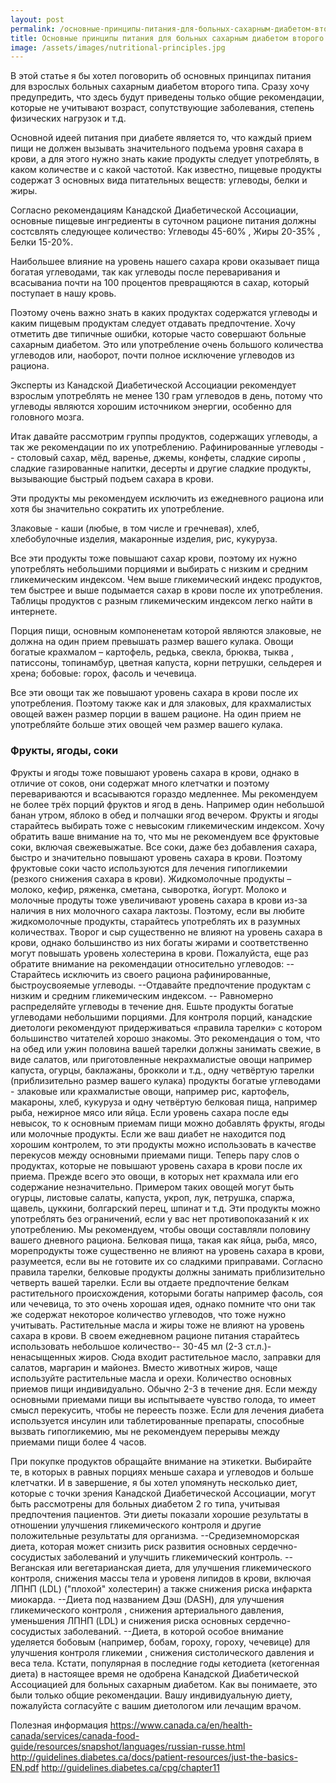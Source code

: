 ```yaml
---
layout: post
permalink: /основные-принципы-питания-для-больных-сахарным-диабетом-второго-типа
title: Основные принципы питания для больных сахарным диабетом второго типа.
image: /assets/images/nutritional-principles.jpg
---
```


В этой статье я бы хотел поговорить об основных принципах питания для взрослых больных сахарным диабетом второго типа.
Сразу хочу предупредить, что здесь будут приведены только общие рекомендации, которые не учитывают возраст, сопутствующие заболевания, степень физических нагрузок и т.д.  

 Основной идеей питания при диабете является то, что каждый прием пищи не должен вызывать значительного подъема уровня сахара в крови, а для этого нужно знать какие продукты следует употреблять, в каком количестве и с какой частотой. Как известно, пищевые продукты содержат 3 основных вида питательных веществ: углеводы, белки и жиры. 

Cогласно рекомендациям Канадской Диабетической Ассоциации, основные пищевые ингредиенты в суточном рационе питания должны состсвлять следующее количество: Углеводы 45-60% , Жиры 20-35% , Белки 15-20%.

Наибольшее влияние на уровень нашего сахара крови оказывает пища богатая углеводами, так как углеводы  после переваривания и всасываниа почти на 100 процентов превращяются  в сахар, который поступает в нашу кровь.

Поэтому  очень важно знать в каких продуктах содержатся углеводы и каким пищевым продуктам следует отдавать предпочтение.
Хочу отметить две типичные ошибки, которые часто совершают больные сахарным диабетом. Это или употребление очень большого количества углеводов или, наоборот, почти полное исключение углеводов из рациона.

Эксперты из Канадской Диабетической Ассоциации рекомендует взрослым употреблять не менее  130 грам углеводов в день, потому что углеводы являются хорошим источником энергии, особенно для головного мозга.

Итак давайте рассмотрим группы продуктов, содержащих углеводы, а так же рекомендации по их употреблению.
Рафинированные углеводы -- столовый сахар, мёд, варенье, джемы, конфеты, сладкие сиропы , сладкие газированные напитки, десерты и другие сладкие продукты, вызывающие быстрый подъем сахара в крови.

Эти продукты  мы рекомендуем исключить из ежедневного рациона или хотя бы значительно сократить их употребление.  

Злаковые - каши (любые, в том числе и гречневая), хлеб, хлебобулочные изделия, макаронные изделия, рис,  кукуруза.

Все эти продукты тоже повышают сахар крови, поэтому  их нужно  употреблять небольшими порциями и выбирать с низким и средним гликемическим индексом.
Чем выше гликемический индекс продуктов, тем быстрее и выше подымается сахар в крови после их употребления. Таблицы продуктов с разным гликемическим индексом легко найти в интернете.

Порция пищи, основным компоненетам которой являются злаковые, не должна на один прием превышать размер вашего кулака.
Овощи богатые крахмалом – картофель,  редька, свекла, брюква, тыква , патиссоны, топинамбур, цветная капуста, корни петрушки, сельдерея и хрена;  бобовые: горох, фасоль и чечевица.

Все эти овощи так же повышают уровень сахара в крови после их употребления. Поэтому также как и для злаковых, для крахмалистых овощей важен размер порции в вашем рационе. На один прием не употребляйте больше этих овощей чем размер вашего кулака.

<h3>Фрукты, ягоды, соки</h3>

Фрукты и ягоды тоже повышают уровень сахара в крови, однако в отличие от соков, они содержат много клетчатки и поэтому перевариваются и всасываются гораздо медленнее. Мы рекомендуем не более трёх порций фруктов и ягод в день. Например один небольшой банан утром, яблоко в обед и полчашки  ягод вечером. Фрукты и ягоды старайтесь выбирать тоже с невысоким гликемическим индексом.
Хочу обратить ваше внимание на то, что мы не рекомендуем все фруктовые соки, включая свежевыжатые. Все соки, даже без добавления сахара, быстро и значительно повышают уровень сахара в крови. Поэтому фруктовые соки часто используются  для лечения гипогликемии (резкого снижения сахара в крови).
Жидкомолочные продукты – молоко, кефир, ряженка, сметана, сыворотка, йогурт.
Молоко и молочные продуты тоже увеличивают уровень сахара в крови из-за наличия в них молочного сахара лактозы. Поэтому, если вы любите жидкомолочные  продукты, старайтесь употреблять их в разумных количествах. Творог и сыр существенно не влияют на уровень сахара в крови, однако большинство из них богаты жирами и соответственно могут повышать уровень холестерина в крови.
Пожалуйста, еще раз обратите внимание на рекомендации относительно углеводов:
--Старайтесь исключить из своего рациона рафинированные, быстроусвояемые углеводы.
--Отдавайте предпочтение продуктам с низким и средним гликемическим индексом.
-- Pавномерно распределяйте углеводы в течение дня. Ешьте продукты богатые углеводами небольшими порциями.
Для контроля порций, канадские диетологи рекомендуют придерживаться «правила тарелки» с котором большинство читателей хорошо знакомы.
Это рекомендация о том, что на обед или ужин половина вашей тарелки должны занимать свежие, в виде салатов, или приготовленные некрахмалистые овощи например капуста, огурцы, баклажаны, брокколи и т.д., одну четвёртую тарелки (приблизительно размер вашего кулака) продукты богатые углеводами - злаковые или крахмалистые овощи, например рис, картофель, макароны, хлеб, кукуруза и одну четвёртую белковая пища, например рыба, нежирное мясо или яйца.
Если уровень сахара после еды невысок, то к основным приемам пищи можно добавлять фрукты, ягоды или молочные продукты. Если же ваш диабет не находится под хорошим контролем, то эти продукты можно использовать в качестве перекусов между основными приемами пищи.
Теперь пару слов о продуктах, которые не повышают уровень сахара в крови после их приема. Прежде всего это овощи, в которых нет крахмала или его содержание незначительно. Примером таких овощей могут быть oгурцы, листовые салаты, капуста, укроп, лук, петрушка, cпаржа, щавель, цуккини, болгарский перец, шпинат и т.д. Эти продукты можно употреблять  без ограничений, если у вас нет противопоказаний к их употреблению. Мы рекомендуем, чтобы овощи составляли половину вашего дневного рациона.
Белковая пища, такая как яйца, рыба, мясо, морепродукты  тоже существенно не влияют на уровень сахара в крови, разумеется, если вы не готовите их со сладкими приправами. Согласно правила  тарелки, белковые продукты должны занимать приблизительно четверть вашей тарелки. Если вы отдаете предпочтение белкам растительного происхождения, которыми богаты например фасоль, соя или чечевица, то это очень хорошая идея, однако помните что они так же содержат некоторое количество углеводов, что тоже нужно учитывать.
Растительные масла и жиры тоже не влияют на уровень сахара в крови. В своем ежедневном рационе питания старайтесь использовать небольшое количество-- 30-45 мл (2-3 ст.л.)- ненасыщенных жиров. Сюда входит растительное масло, заправки для салатов, маргарин и майонез. Вместо животных жиров, чаще используйте растительные масла и орехи.
Количество основных приемов пищи индивидуально. Обычно 2-3 в течение дня. Если между основными приемами пищи вы испытываете чувство голода, то имеет смысл перекусить, чтобы не переесть позже.
Если для лечения диабета используется инсулин или таблетированные препараты, способные вызвать гипогликемию, мы не рекомендуем перерывы между приемами пищи более 4 часов.

При покупке продуктов обращайте внимание на этикетки.
Выбирайте те, в которых в равных порциях меньше сахара и углеводов и больше клетчатки.
И в завершениe, я бы хотел упомянуть несколько диет, которые с точки зрения Канадской Диабетической Ассоциации, могут быть рассмотрены для больных диабетом 2 го типа, учитывая предпочтения пациентов. Эти диеты показали хорошие результаты в отношении улучшения гликемического контроля и другие положительные результаты для организма.
--Средиземноморская диета, которая может снизить риск развития основных сердечно-сосудистых заболеваний и улучшить гликемический контроль.
--Веганская или вегетарианская диета,  для улучшения гликемического контроля, снижения массы тела  и уровеня липидов в крови, включая ЛПНП (LDL)  ("плохой" холестерин) а также снижения риска инфаркта миокарда.
--Диета под названием Дэш (DASH), для улучшения гликемического контроля , снижения артериального давления, уменьшения ЛПНП  (LDL) и снижения риска основных сердечно-сосудистых заболеваний.
--Диета, в которой особое внимание уделяется бобовым (например, бобам, гороху, гороху, чечевице) для улучшения контроля гликемии , снижения систолического давления  и веса тела.
Кстати, популярная в последние годы кетодиета (кетогенная диета) в настоящее время не одобрена Канадской Диабетической Ассоциацией для больных сахарным диабетом.
Как вы понимаете, это были только общие рекомендации. Вашу индивидуальную диету, пожалуйста согласуйте с вашим диетологом или лечащим врачом.
 
Полезная информация
https://www.canada.ca/en/health-canada/services/canada-food-guide/resources/snapshot/languages/russian-russe.html
http://guidelines.diabetes.ca/docs/patient-resources/just-the-basics-EN.pdf
http://guidelines.diabetes.ca/cpg/chapter11
